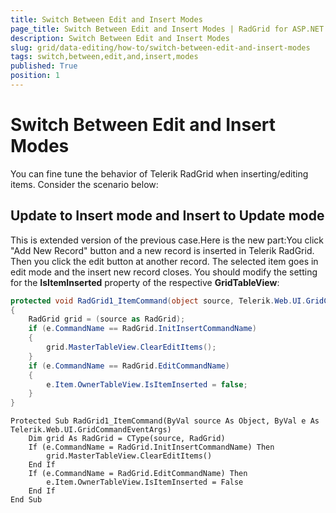 ```yaml
---
title: Switch Between Edit and Insert Modes
page_title: Switch Between Edit and Insert Modes | RadGrid for ASP.NET AJAX Documentation
description: Switch Between Edit and Insert Modes
slug: grid/data-editing/how-to/switch-between-edit-and-insert-modes
tags: switch,between,edit,and,insert,modes
published: True
position: 1
---
```


# Switch Between Edit and Insert Modes



You can fine tune the behavior of Telerik RadGrid when inserting/editing items. Consider the scenario below:

## Update to Insert mode and Insert to Update mode

This is extended version of the previous case.Here is the new part:You click "Add New Record" button and a new record is inserted in Telerik RadGrid. Then you click the edit button at another record. The selected item goes in edit mode and the insert new record closes. You should modify the setting for the **IsItemInserted** property of the respective **GridTableView**:



````C#
protected void RadGrid1_ItemCommand(object source, Telerik.Web.UI.GridCommandEventArgs e)
{
    RadGrid grid = (source as RadGrid);
    if (e.CommandName == RadGrid.InitInsertCommandName)
    {
        grid.MasterTableView.ClearEditItems();
    }
    if (e.CommandName == RadGrid.EditCommandName)
    {
        e.Item.OwnerTableView.IsItemInserted = false;
    }
} 
````
````VB
Protected Sub RadGrid1_ItemCommand(ByVal source As Object, ByVal e As Telerik.Web.UI.GridCommandEventArgs)
    Dim grid As RadGrid = CType(source, RadGrid)
    If (e.CommandName = RadGrid.InitInsertCommandName) Then
        grid.MasterTableView.ClearEditItems()
    End If
    If (e.CommandName = RadGrid.EditCommandName) Then
        e.Item.OwnerTableView.IsItemInserted = False
    End If
End Sub
````



